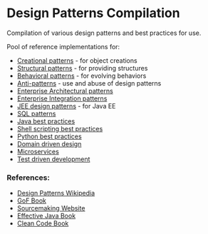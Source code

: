 Design Patterns Compilation 
===========================

Compilation of various design patterns and best practices for use.

Pool of reference implementations for:
* [Creational patterns](creational/README.md) - for object creations
* [Structural patterns](structural/README.md) - for providing structures
* [Behavioral patterns](behavioral/README.md) - for evolving behaviors
* [Anti-patterns](anti-patterns/README.md) - use and abuse of design patterns
* [Enterprise Architectural patterns](eap/README.md)
* [Enterprise Integration patterns](eip/README.md)
* [JEE design patterns](jee/README.md) - for Java EE
* [SQL patterns](sql/README.md)
* [Java best practices](java/README.md)
* [Shell scripting best practices](shell/README.md)
* [Python best practices](python/README.md)
* [Domain driven design](ddd/README.md)
* [Microservices](microservices/README.md)
* [Test driven development](tdd/README.md)

### References:
* [Design Patterns Wikipedia](https://en.wikipedia.org/wiki/Design_Patterns)
* [GoF Book](https://www.amazon.ca/Design-Patterns-Elements-Reusable-Object-Oriented/dp/0201633612/)
* [Sourcemaking Website](https://sourcemaking.com)
* [Effective Java Book](https://www.amazon.com/Effective-Java-Joshua-Bloch-ebook/dp/B078H61SCH)
* [Clean Code Book](https://www.pearson.com/us/higher-education/program/Martin-Clean-Code-A-Handbook-of-Agile-Software-Craftsmanship/PGM63937.html)

